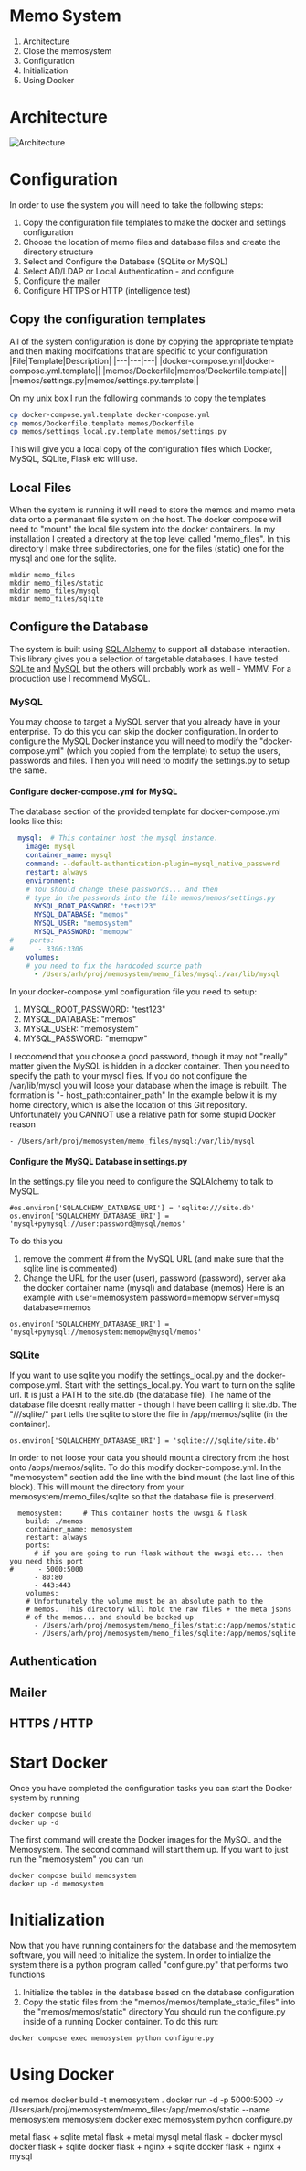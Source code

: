 # Memo System

1. Architecture
2. Close the memosystem
3. Configuration
4. Initialization
5. Using Docker

# Architecture
![Architecture](https://github.com/iotexpert/memosystem/blob/main/arch.png?raw=true)
# Configuration
In order to use the system you will need to take the following steps:
1. Copy the configuration file templates to make the docker and settings configuration
2. Choose the location of memo files and database files and create the directory structure
3. Select and Configure the Database (SQLite or MySQL)
4. Select AD/LDAP or Local Authentication - and configure
5. Configure the mailer
6. Configure HTTPS or HTTP (intelligence test)
## Copy the configuration templates
All of the system configuration is done by copying the appropriate template and then making modifcations that are specific to your configuration
|File|Template|Description|
|---|---|---|
|docker-compose.yml|docker-compose.yml.template||
|memos/Dockerfile|memos/Dockerfile.template||
|memos/settings.py|memos/settings.py.template||

On my unix box I run the following commands to copy the templates
``` bash
cp docker-compose.yml.template docker-compose.yml
cp memos/Dockerfile.template memos/Dockerfile
cp memos/settings_local.py.template memos/settings.py
```
This will give you a local copy of the configuration files which Docker, MySQL, SQLite, Flask etc will use.
## Local Files
When the system is running it will need to store the memos and memo meta data onto a permanant file system on the host.  The docker compose will need to "mount" the local file system into the docker containers.  In my installation I created a directory at the top level called "memo_files".  In this directory I make three subdirectories, one for the files (static) one for the mysql and one for the sqlite.
```
mkdir memo_files
mkdir memo_files/static
mkdir memo_files/mysql
mkdir memo_files/sqlite
```
## Configure the Database
The system is built using [SQL Alchemy](https://www.sqlalchemy.org) to support all database interaction.  This library gives you a selection of targetable databases.  I have tested [SQLite](https://www.sqlite.org/) and [MySQL](https://mysql.com) but the others will probably work as well - YMMV.  For a production use I recommend MySQL.
### MySQL
You may choose to target a MySQL server that you already have in your enterprise.  To do this you can skip the docker configuration.  In order to configure the MySQL Docker instance you will need to modify the "docker-compose.yml" (which you copied from the template) to setup the users, passwords and files.  Then you will need to modify the settings.py to setup the same.
#### Configure docker-compose.yml for MySQL
The database section of the provided template for docker-compose.yml looks like this:
```yml
  mysql:  # This container host the mysql instance.
    image: mysql
    container_name: mysql
    command: --default-authentication-plugin=mysql_native_password
    restart: always
    environment:
    # You should change these passwords... and then
    # type in the passwords into the file memos/memos/settings.py
      MYSQL_ROOT_PASSWORD: "test123"
      MYSQL_DATABASE: "memos"
      MYSQL_USER: "memosystem"
      MYSQL_PASSWORD: "memopw"
#    ports:
#      - 3306:3306
    volumes:
    # you need to fix the hardcoded source path
      - /Users/arh/proj/memosystem/memo_files/mysql:/var/lib/mysql
```
In your docker-compose.yml configuration file you need to setup:
1. MYSQL_ROOT_PASSWORD: "test123"
2. MYSQL_DATABASE: "memos"
3. MYSQL_USER: "memosystem"
4. MYSQL_PASSWORD: "memopw"

I reccomend that you choose a good password, though it may not "really" matter given the MySQL is hidden in a docker container.  Then you need to specify the path to your mysql files.  If you do not configure the /var/lib/mysql you will loose your database when the image is rebuilt.  The formation is "- host_path:container_path"  In the example below it is my home directory, which is alse the location of this Git repository.  Unfortunately you CANNOT use a relative path for some stupid Docker reason

```
- /Users/arh/proj/memosystem/memo_files/mysql:/var/lib/mysql
```
#### Configure the MySQL Database in settings.py
In the settings.py file you need to configure the SQLAlchemy to talk to MySQL.  
```
#os.environ['SQLALCHEMY_DATABASE_URI'] = 'sqlite:///site.db'
os.environ['SQLALCHEMY_DATABASE_URI'] = 'mysql+pymysql://user:password@mysql/memos'
```
To do this you
1. remove the comment # from the MySQL URL (and make sure that the sqlite line is commented)
2. Change the URL for the user (user), password (password), server aka the docker container name (mysql) and database (memos)
Here is an example with user=memosystem password=memopw server=mysql database=memos  
```
os.environ['SQLALCHEMY_DATABASE_URI'] = 'mysql+pymysql://memosystem:memopw@mysql/memos'
```
### SQLite
If you want to use sqlite you modify the settings_local.py and the docker-compose.yml.  Start with the settings_local.py.  You want to turn on the sqlite url.  It is just a PATH to the site.db (the database file).  The name of the database file doesnt really matter - though I have been calling it site.db.  The "///sqlite/" part tells the sqlite to store the file in /app/memos/sqlite (in the container). 
```
os.environ['SQLALCHEMY_DATABASE_URI'] = 'sqlite:///sqlite/site.db'
```
In order to not loose your data you should mount a directory from the host onto /apps/memos/sqlite.  To do this modify docker-compose.yml.  In the "memosystem" section add the line with the bind mount (the last line of this block).  This will mount the directory from your memosystem/memo_files/sqlite so that the database file is preserverd.
```
  memosystem:     # This container hosts the uwsgi & flask
    build: ./memos
    container_name: memosystem
    restart: always
    ports:
      # if you are going to run flask without the uwsgi etc... then you need this port
#      - 5000:5000
      - 80:80
      - 443:443
    volumes:
    # Unfortunately the volume must be an absolute path to the
    # memos.  This directory will hold the raw files + the meta jsons
    # of the memos... and should be backed up
      - /Users/arh/proj/memosystem/memo_files/static:/app/memos/static
      - /Users/arh/proj/memosystem/memo_files/sqlite:/app/memos/sqlite
```
## Authentication
## Mailer
## HTTPS / HTTP
# Start Docker
Once you have completed the configuration tasks you can start the Docker system by running
```
docker compose build
docker up -d
```
The first command will create the Docker images for the MySQL and the Memosystem.  The second command will start them up.  If you want to just run the "memosystem" you can run
```
docker compose build memosystem
docker up -d memosystem
```
# Initialization
Now that you have running containers for the database and the memosytem software, you will need to initialize the system.  In order to intialize the system there is a python program called "configure.py" that performs two functions
1. Initialize the tables in the database based on the database configuration
2. Copy the static files from the "memos/memos/template_static_files" into the "memos/memos/static" directory
You should run the configure.py inside of a running Docker container.  To do this run:
```
docker compose exec memosystem python configure.py
```

# Using Docker
cd memos
docker build -t memosystem .
docker run -d -p 5000:5000 -v /Users/arh/proj/memosystem/memo_files:/app/memos/static --name memosystem memosystem
docker exec memosystem python configure.py

metal flask + sqlite
metal flask + metal mysql
metal flask + docker mysql
docker flask + sqlite
docker flask + nginx + sqlite
docker flask + nginx + mysql
